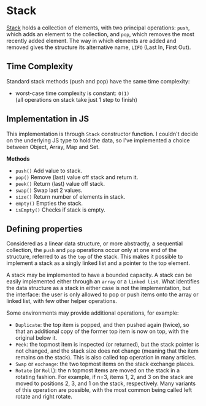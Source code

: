# Stack

[Stack](https://en.wikipedia.org/wiki/Stack_(abstract_data_type) "wikipedia:stack") holds a collection of elements, with two principal operations: `push`, which adds an element to the collection, and `pop`, which removes the most recently added element. The way in which elements are added and removed gives the structure its alternative name, `LIFO` (Last In, First Out).


## Time Complexity

Standard stack methods (push and pop) have the same time complexity:   
- worst-case time complexity is constant:  `O(1)`   
  (all operations on stack take just 1 step to finish)


## Implementation in JS

This implementation is through `Stack` constructor function. I couldn't decide on the underlying JS type to hold the data, so I've implemented a choice between Object, Array, Map and Set.


**Methods**  
- `push()`    Add value to stack.
- `pop()`     Remove (last) value off stack and return it.
- `peek()`    Return (last) value off stack.
- `swap()`    Swap last 2 values.
- `size()`    Return number of elements in stack.
- `empty()`   Empties the stack.
- `isEmpty()` Checks if stack is empty.


## Defining properties
Considered as a linear data structure, or more abstractly, a sequential collection, the `push` and `pop` operations occur only at one end of the structure, referred to as the `top` of the stack. This makes it possible to implement a stack as a singly linked list and a pointer to the top element. 

A stack may be implemented to have a bounded capacity. A stack can be easily implemented either through an `array` or a `linked list`. What identifies the data structure as a stack in either case is not the implementation, but the interface: the user is only allowed to pop or push items onto the array or linked list, with few other helper operations.

Some environments may provide additional operations, for example:
- `Duplicate`: the top item is popped, and then pushed again (twice), so that an additional copy of the former top item is now on top, with the original below it.
- `Peek`: the topmost item is inspected (or returned), but the stack pointer is not changed, and the stack size does not change (meaning that the item remains on the stack). This is also called top operation in many articles.
- `Swap` or `exchange`: the two topmost items on the stack exchange places.
- `Rotate` (or `Roll`): the n topmost items are moved on the stack in a rotating fashion. For example, if n=3, items 1, 2, and 3 on the stack are moved to positions 2, 3, and 1 on the stack, respectively. Many variants of this operation are possible, with the most common being called left rotate and right rotate.

